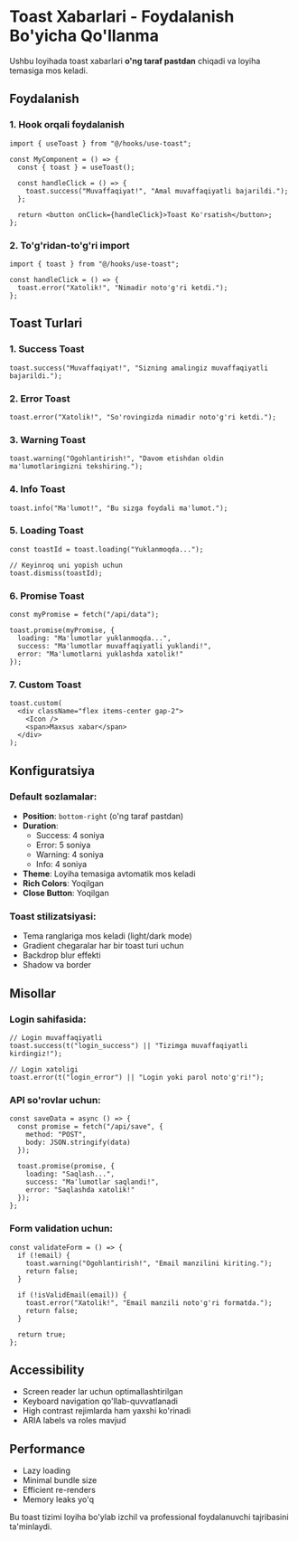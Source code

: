# Toast Xabarlari - Foydalanish Bo'yicha Qo'llanma

Ushbu loyihada toast xabarlari **o'ng taraf pastdan** chiqadi va loyiha temasiga mos keladi.

## Foydalanish

### 1. Hook orqali foydalanish

```tsx
import { useToast } from "@/hooks/use-toast";

const MyComponent = () => {
  const { toast } = useToast();

  const handleClick = () => {
    toast.success("Muvaffaqiyat!", "Amal muvaffaqiyatli bajarildi.");
  };

  return <button onClick={handleClick}>Toast Ko'rsatish</button>;
};
```

### 2. To'g'ridan-to'g'ri import

```tsx
import { toast } from "@/hooks/use-toast";

const handleClick = () => {
  toast.error("Xatolik!", "Nimadir noto'g'ri ketdi.");
};
```

## Toast Turlari

### 1. Success Toast
```tsx
toast.success("Muvaffaqiyat!", "Sizning amalingiz muvaffaqiyatli bajarildi.");
```

### 2. Error Toast
```tsx
toast.error("Xatolik!", "So'rovingizda nimadir noto'g'ri ketdi.");
```

### 3. Warning Toast
```tsx
toast.warning("Ogohlantirish!", "Davom etishdan oldin ma'lumotlaringizni tekshiring.");
```

### 4. Info Toast
```tsx
toast.info("Ma'lumot!", "Bu sizga foydali ma'lumot.");
```

### 5. Loading Toast
```tsx
const toastId = toast.loading("Yuklanmoqda...");

// Keyinroq uni yopish uchun
toast.dismiss(toastId);
```

### 6. Promise Toast
```tsx
const myPromise = fetch("/api/data");

toast.promise(myPromise, {
  loading: "Ma'lumotlar yuklanmoqda...",
  success: "Ma'lumotlar muvaffaqiyatli yuklandi!",
  error: "Ma'lumotlarni yuklashda xatolik!"
});
```

### 7. Custom Toast
```tsx
toast.custom(
  <div className="flex items-center gap-2">
    <Icon />
    <span>Maxsus xabar</span>
  </div>
);
```

## Konfiguratsiya

### Default sozlamalar:
- **Position**: `bottom-right` (o'ng taraf pastdan)
- **Duration**: 
  - Success: 4 soniya
  - Error: 5 soniya  
  - Warning: 4 soniya
  - Info: 4 soniya
- **Theme**: Loyiha temasiga avtomatik mos keladi
- **Rich Colors**: Yoqilgan
- **Close Button**: Yoqilgan

### Toast stilizatsiyasi:
- Tema ranglariga mos keladi (light/dark mode)
- Gradient chegaralar har bir toast turi uchun
- Backdrop blur effekti
- Shadow va border

## Misollar

### Login sahifasida:
```tsx
// Login muvaffaqiyatli
toast.success(t("login_success") || "Tizimga muvaffaqiyatli kirdingiz!");

// Login xatoligi
toast.error(t("login_error") || "Login yoki parol noto'g'ri!");
```

### API so'rovlar uchun:
```tsx
const saveData = async () => {
  const promise = fetch("/api/save", {
    method: "POST",
    body: JSON.stringify(data)
  });

  toast.promise(promise, {
    loading: "Saqlash...",
    success: "Ma'lumotlar saqlandi!",
    error: "Saqlashda xatolik!"
  });
};
```

### Form validation uchun:
```tsx
const validateForm = () => {
  if (!email) {
    toast.warning("Ogohlantirish!", "Email manzilini kiriting.");
    return false;
  }
  
  if (!isValidEmail(email)) {
    toast.error("Xatolik!", "Email manzili noto'g'ri formatda.");
    return false;
  }
  
  return true;
};
```

## Accessibility

- Screen reader lar uchun optimallashtirilgan
- Keyboard navigation qo'llab-quvvatlanadi
- High contrast rejimlarda ham yaxshi ko'rinadi
- ARIA labels va roles mavjud

## Performance

- Lazy loading
- Minimal bundle size
- Efficient re-renders
- Memory leaks yo'q

Bu toast tizimi loyiha bo'ylab izchil va professional foydalanuvchi tajribasini ta'minlaydi.
